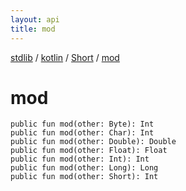 ```yaml
---
layout: api
title: mod
---
```

[stdlib](../../index.md) / [kotlin](../index.md) / [Short](index.md) / [mod](mod.md)

# mod

```
public fun mod(other: Byte): Int
public fun mod(other: Char): Int
public fun mod(other: Double): Double
public fun mod(other: Float): Float
public fun mod(other: Int): Int
public fun mod(other: Long): Long
public fun mod(other: Short): Int
```
